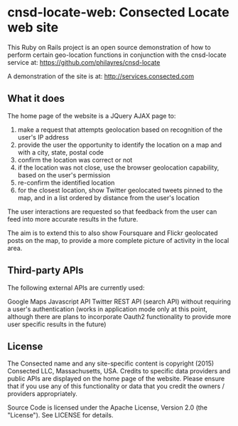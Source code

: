 cnsd-locate-web: Consected Locate web site
==========================================

This Ruby on Rails project is an open source demonstration of how to perform certain geo-location functions in conjunction with the cnsd-locate service at: https://github.com/philayres/cnsd-locate

A demonstration of the site is at: http://services.consected.com 

What it does
------------

The home page of the website is a JQuery AJAX page to:

  1. make a request that attempts geolocation based on recognition of the user's IP address
  2. provide the user the opportunity to identify the location on a map and with a city, state, postal code
  3. confirm the location was correct or not
  4. if the location was not close, use the browser geolocation capability, based on the user's permission
  5. re-confirm the identified location
  6. for the closest location, show Twitter geolocated tweets pinned to the map, and in a list ordered by distance from the user's location

The user interactions are requested so that feedback from the user can feed into more accurate results in the future.

The aim is to extend this to also show Foursquare and Flickr geolocated posts on the map, to provide a more complete picture of activity in the local area.

Third-party APIs
----------------

The following external APIs are currently used:

Google Maps Javascript API
Twitter REST API (search API) without requiring a user's authentication (works in application mode only at this point, although there are plans to incorporate Oauth2 functionality to provide more user specific results in the future)


License
-------

The Consected name and any site-specific content is copyright (2015) Consected LLC, Massachusetts, USA. Credits to specific data providers and public APIs are displayed on the home page of the website. Please ensure that if you use any of this functionality or data that you credit the owners / providers appropriately.

Source Code is licensed under the Apache License, Version 2.0 (the "License"). See LICENSE for details.




